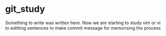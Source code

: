 # git_study

Something to write was written here.
Now we are starting to study vim or vi 
to editting sentences to make commit message
for memorising the process 

